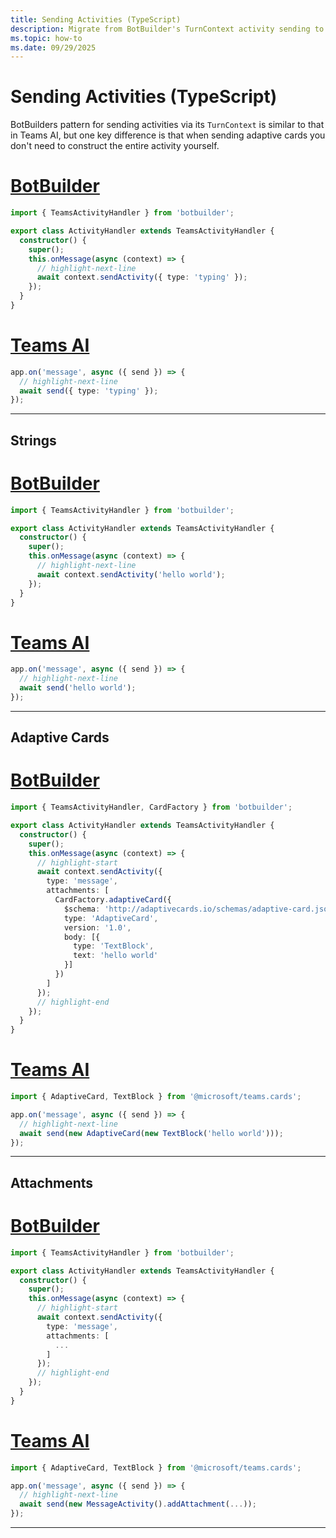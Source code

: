 ```yaml
---
title: Sending Activities (TypeScript)
description: Migrate from BotBuilder's TurnContext activity sending to Teams AI's simplified send method with better Adaptive Card support in Teams TypeScript apps.
ms.topic: how-to
ms.date: 09/29/2025
---
```


# Sending Activities (TypeScript)

BotBuilders pattern for sending activities via its `TurnContext` is similar to that
in Teams AI, but one key difference is that when sending adaptive cards you don't need
to construct the entire activity yourself.

# [BotBuilder](#tab/botbuilder)
```typescript
import { TeamsActivityHandler } from 'botbuilder';

export class ActivityHandler extends TeamsActivityHandler {
  constructor() {
    super();
    this.onMessage(async (context) => {
      // highlight-next-line
      await context.sendActivity({ type: 'typing' });
    });
  }
}
```

# [Teams AI](#tab/teams-ai)
```typescript
app.on('message', async ({ send }) => {
  // highlight-next-line
  await send({ type: 'typing' });
});
```

---

## Strings

# [BotBuilder](#tab/botbuilder)
```typescript
import { TeamsActivityHandler } from 'botbuilder';

export class ActivityHandler extends TeamsActivityHandler {
  constructor() {
    super();
    this.onMessage(async (context) => {
      // highlight-next-line
      await context.sendActivity('hello world');
    });
  }
}
```

# [Teams AI](#tab/teams-ai)
```typescript
app.on('message', async ({ send }) => {
  // highlight-next-line
  await send('hello world');
});
```
---


## Adaptive Cards

# [BotBuilder](#tab/botbuilder)
```typescript
import { TeamsActivityHandler, CardFactory } from 'botbuilder';

export class ActivityHandler extends TeamsActivityHandler {
  constructor() {
    super();
    this.onMessage(async (context) => {
      // highlight-start
      await context.sendActivity({
        type: 'message',
        attachments: [
          CardFactory.adaptiveCard({
            $schema: 'http://adaptivecards.io/schemas/adaptive-card.json',
            type: 'AdaptiveCard',
            version: '1.0',
            body: [{
              type: 'TextBlock',
              text: 'hello world'
            }]
          })
        ]
      });
      // highlight-end
    });
  }
}
```

# [Teams AI](#tab/teams-ai)
```typescript
import { AdaptiveCard, TextBlock } from '@microsoft/teams.cards';

app.on('message', async ({ send }) => {
  // highlight-next-line
  await send(new AdaptiveCard(new TextBlock('hello world')));
});
```
---


## Attachments

# [BotBuilder](#tab/botbuilder)
```typescript
import { TeamsActivityHandler } from 'botbuilder';

export class ActivityHandler extends TeamsActivityHandler {
  constructor() {
    super();
    this.onMessage(async (context) => {
      // highlight-start
      await context.sendActivity({
        type: 'message',
        attachments: [
          ...
        ]
      });
      // highlight-end
    });
  }
}
```

# [Teams AI](#tab/teams-ai)
```typescript
import { AdaptiveCard, TextBlock } from '@microsoft/teams.cards';

app.on('message', async ({ send }) => {
  // highlight-next-line
  await send(new MessageActivity().addAttachment(...));
});
```
---